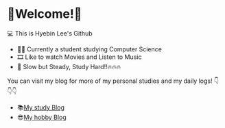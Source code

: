 # 🦥Welcome!🦚


💻 This is Hyebin Lee's Github

* 🧑‍🚀 Currently a student studying Computer Science
* 🎞️ Like to watch Movies and Listen to Music
* 🦤 Slow but Steady, Study Hard!!🔥🔥🔥

You can visit my blog for more of my personal studies and my daily logs!
👇👇👇

* 📚[My study Blog](https://splopsky.tistory.com/)
* 😎[My hobby Blog](https://blog.naver.com/hebin810)